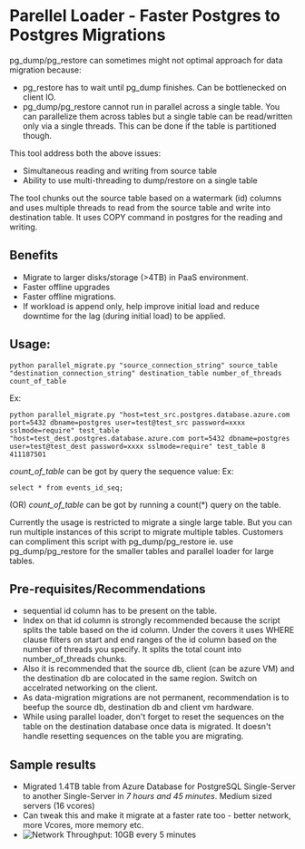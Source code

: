 # Parellel Loader - Faster Postgres to Postgres Migrations
pg\_dump/pg\_restore can sometimes might not optimal approach for data migration because:
- pg\_restore has to wait until pg\_dump finishes. Can be bottlenecked on client IO.
- pg\_dump/pg\_restore cannot run in parallel across a single table. You can parallelize them across tables but a single table can be read/written only via a single threads. This can be done if the table is partitioned though.

This tool address both the above issues:
- Simultaneous reading and writing from source table
- Ability to use multi-threading to dump/restore on a single table

The tool chunks out the source table based on a watermark (id) columns and uses multiple threads to read from the source table and write into destination table. It uses COPY command in postgres for the reading and writing.

## Benefits
- Migrate to larger disks/storage (>4TB) in PaaS environment.
- Faster offline upgrades 
- Faster offline migrations. 
- If workload is append only, help improve initial load and reduce downtime for the lag (during initial load) to be applied. 

## Usage:
```
python parallel_migrate.py "source_connection_string" source_table "destination_connection_string" destination_table number_of_threads count_of_table
```
Ex:
```
python parallel_migrate.py "host=test_src.postgres.database.azure.com port=5432 dbname=postgres user=test@test_src password=xxxx sslmode=require" test_table "host=test_dest.postgres.database.azure.com port=5432 dbname=postgres user=test@test_dest password=xxxx sslmode=require" test_table 8 411187501
```
*count_of_table* can be got by query the sequence value:
Ex:
```
select * from events_id_seq;
```
(OR) *count_of_table* can be got by running a count(*) query on the table.

Currently the usage is restricted to migrate a single large table. But you can run multiple instances of this script to migrate multiple tables. Customers can compliment this script with pg_dump/pg_restore ie. use pg_dump/pg_restore for the smaller tables and parallel loader for large tables.

## Pre-requisites/Recommendations
- sequential id column has to be present on the table.
- Index on that id column is strongly recommended because the script splits the table based on the id column. Under the covers it uses WHERE clause filters on start and end ranges of the id column based on the number of threads you specify. It splits the total count into number\_of\_threads chunks.
- Also it is recommended that the source db, client (can be azure VM) and the destination db are colocated in the same region. Switch on accelrated networking on the client.
- As data-migration migrations are not permanent, recommendation is to beefup the source db, destination db and client vm hardware.
- While using parallel loader, don't forget to reset the sequences on the table on the destination database once data is migrated. It doesn't handle resetting sequences on the table you are migrating.

## Sample results
-  Migrated 1.4TB table from Azure Database for PostgreSQL Single-Server to another Single-Server in *7 hours and 45 minutes*. Medium sized servers (16 vcores)
-  Can tweak this and make it migrate at a faster rate too - better network, more Vcores, more memory etc.
- ![Network Throughput: 10GB every 5 minutes](https://github.com/microsoft/OrcasNinjaTeam/blob/master/azure-postgresql/data_migration/image003.png) 
